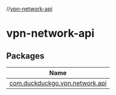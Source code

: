 //[vpn-network-api](index.md)

# vpn-network-api

## Packages

| Name |
|---|
| [com.duckduckgo.vpn.network.api](vpn-network-api/com.duckduckgo.vpn.network.api/index.md) |
